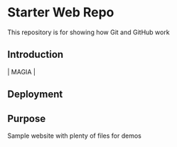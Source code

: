 # Starter Web Repo

This repository is for showing how Git and GitHub work

## Introduction

| MAGIA |

## Deployment

## Purpose

Sample website with plenty of files for demos